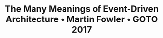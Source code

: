 ---
title: 'The Many Meanings of Event-Driven Architecture • Martin Fowler • GOTO 2017'
description: |
      In this talk, Martin Fowler presents a summary of the most common patterns of EDA: Event Notification, Event-carried State Transfer, Event Sourcing, and CQRS.
difficulty: 'beginner'
type: 'video'
url: 'https://youtu.be/STKCRSUsyP0'
tags: ['presentation']
---